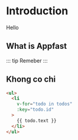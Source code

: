 # Introduction

Hello

## What is Appfast

::: tip
Remeber
:::

## Khong co chi

``` html
<ul>
  <li
    v-for="todo in todos"
    :key="todo.id"
  >
    {{ todo.text }}
  </li>
</ul>
```
